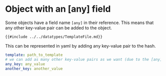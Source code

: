 # Object with an [any] field

Some objects have a field name `[any]` in their reference. This means that any other key-value pair can be added to the object.

```admonish example title="Reference"
{{#include ../../datatypes/TemplateFile.md}}
```

This can be represented in yaml by adding any key-value pair to the hash.

```yaml
template: path_to_template
# we can add as many other key-value pairs as we want (due to the [any] field)
any_key: any_value
another_key: another_value
```
